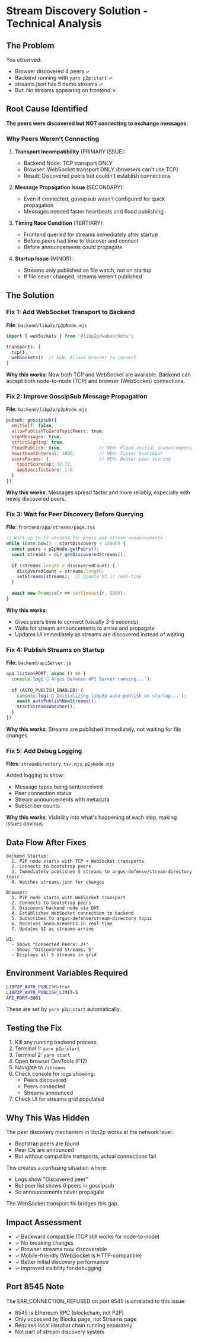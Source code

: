 # Stream Discovery Solution - Technical Analysis

## The Problem

You observed:
- Browser discovered 4 peers ✓
- Backend running with `yarn p2p:start` ✓
- streams.json has 5 demo streams ✓
- But: No streams appearing on frontend ✗

## Root Cause Identified

**The peers were discovered but NOT connecting to exchange messages.**

### Why Peers Weren't Connecting

1. **Transport Incompatibility** (PRIMARY ISSUE):
   - Backend Node: TCP transport ONLY
   - Browser: WebSocket transport ONLY (browsers can't use TCP)
   - Result: Discovered peers but couldn't establish connections

2. **Message Propagation Issue** (SECONDARY):
   - Even if connected, gossipsub wasn't configured for quick propagation
   - Messages needed faster heartbeats and flood publishing

3. **Timing Race Condition** (TERTIARY):
   - Frontend queried for streams immediately after startup
   - Before peers had time to discover and connect
   - Before announcements could propagate

4. **Startup Issue** (MINOR):
   - Streams only published on file watch, not on startup
   - If file never changed, streams weren't published

## The Solution

### Fix 1: Add WebSocket Transport to Backend
**File**: `backend/libp2p/p2pNode.mjs`

```javascript
import { webSockets } from '@libp2p/websockets';

transports: [
  tcp(),
  webSockets()  // NEW: Allows browser to connect
]
```

**Why this works**: Now both TCP and WebSocket are available. Backend can accept both node-to-node (TCP) and browser (WebSocket) connections.

### Fix 2: Improve GossipSub Message Propagation
**File**: `backend/libp2p/p2pNode.mjs`

```javascript
pubsub: gossipsub({
  emitSelf: false,
  allowPublishToZeroTopicPeers: true,
  signMessages: true,
  strictSigning: true,
  floodPublish: true,              // NEW: Flood initial announcements
  heartbeatInterval: 1000,         // NEW: Faster heartbeat
  scoreParams: {                   // NEW: Better peer scoring
    topicScoreCap: 32.72,
    appSpecificScore: 1.0
  }
})
```

**Why this works**: Messages spread faster and more reliably, especially with newly discovered peers.

### Fix 3: Wait for Peer Discovery Before Querying
**File**: `frontend/app/streams/page.tsx`

```typescript
// Wait up to 12 seconds for peers and stream announcements
while (Date.now() - startDiscovery < 12000) {
  const peers = p2pNode.getPeers();
  const streams = dir.getDiscoveredStreams();
  
  if (streams.length > discoveredCount) {
    discoveredCount = streams.length;
    setStreams(streams);  // Update UI in real-time
  }
  
  await new Promise(r => setTimeout(r, 500));
}
```

**Why this works**: 
- Gives peers time to connect (usually 3-5 seconds)
- Waits for stream announcements to arrive and propagate
- Updates UI immediately as streams are discovered instead of waiting

### Fix 4: Publish Streams on Startup
**File**: `backend/apiServer.js`

```javascript
app.listen(PORT, async () => {
  console.log(`🚀 Argus Defense API Server running...`);
  
  if (AUTO_PUBLISH_ENABLED) {
    console.log('🔄 Initializing libp2p auto-publish on startup...');
    await autoPublishNewStreams();
    startStreamsWatcher();
  }
})
```

**Why this works**: Streams are published immediately, not waiting for file changes.

### Fix 5: Add Debug Logging
**Files**: `streamDirectory.ts/.mjs`, `p2pNode.mjs`

Added logging to show:
- Message types being sent/received
- Peer connection status
- Stream announcements with metadata
- Subscriber counts

**Why this works**: Visibility into what's happening at each step, making issues obvious.

## Data Flow After Fixes

```
Backend Startup:
  1. P2P node starts with TCP + WebSocket transports
  2. Connects to bootstrap peers
  3. Immediately publishes 5 streams to argus-defense/stream-directory topic
  4. Watches streams.json for changes

Browser:
  1. P2P node starts with WebSocket transport
  2. Connects to bootstrap peers
  3. Discovers backend node via DHT
  4. Establishes WebSocket connection to backend
  5. Subscribes to argus-defense/stream-directory topic
  6. Receives announcements in real-time
  7. Updates UI as streams arrive

UI:
  - Shows "Connected Peers: 2+"
  - Shows "Discovered Streams: 5"
  - Displays all 5 streams in grid
```

## Environment Variables Required

```bash
LIBP2P_AUTO_PUBLISH=true
LIBP2P_AUTO_PUBLISH_LIMIT=5
API_PORT=3001
```

These are set by `yarn p2p:start` automatically.

## Testing the Fix

1. Kill any running backend process
2. Terminal 1: `yarn p2p:start`
3. Terminal 2: `yarn start`
4. Open browser DevTools (F12)
5. Navigate to `/streams`
6. Check console for logs showing:
   - Peers discovered
   - Peers connected
   - Streams announced
7. Check UI for streams grid populated

## Why This Was Hidden

The peer discovery mechanism in libp2p works at the network level:
- Bootstrap peers are found
- Peer IDs are announced
- But without compatible transports, actual connections fail

This creates a confusing situation where:
- Logs show "Discovered peer"
- But peer list shows 0 peers in gossipsub
- So announcements never propagate

The WebSocket transport fix bridges this gap.

## Impact Assessment

- ✓ Backward compatible (TCP still works for node-to-node)
- ✓ No breaking changes
- ✓ Browser streams now discoverable
- ✓ Mobile-friendly (WebSocket is HTTP-compatible)
- ✓ Better initial discovery performance
- ✓ Improved visibility for debugging

## Port 8545 Note

The ERR_CONNECTION_REFUSED on port 8545 is unrelated to this issue:
- 8545 is Ethereum RPC (blockchain, not P2P)
- Only accessed by Blocks page, not Streams page
- Requires local Hardhat chain running separately
- Not part of stream discovery system
